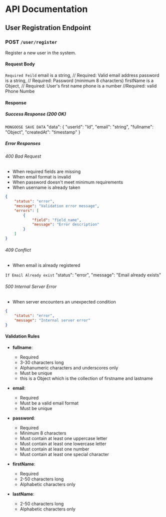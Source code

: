 # API Documentation

## User Registration Endpoint

### POST `/user/register`

Register a new user in the system.

#### Request Body

`Required Feild`
    email is a string,       // Required: Valid email address
    password is a string,    // Required: Password (minimum 8 characters)
    firstName is a Object,   // Required: User's first name
    phone is a number        //Required: valid Phone Numbe



#### Response

##### Success Response (200 OK)

`MONGOOSE SAVE DATA`
    "data": {
        "userId": "Id",
        "email": "string",
        "fullname": "Object",
        "createdAt": "timestamp"
    }


##### Error Responses

###### 400 Bad Request
- When required fields are missing
- When email format is invalid
- When password doesn't meet minimum requirements
- When username is already taken

```json
{
    "status": "error",
    "message": "Validation error message",
    "errors": [
        {
            "field": "field_name",
            "message": "Error description"
        }
    ]
}
```

###### 409 Conflict
- When email is already registered

`If Email Already exist`
    "status": "error",
    "message": "Email already exists"


###### 500 Internal Server Error
- When server encounters an unexpected condition

```json
{
    "status": "error",
    "message": "Internal server error"
}
```

#### Validation Rules

- **fullname**: 
  - Required
  - 3-30 characters long
  - Alphanumeric characters and underscores only
  - Must be unique
  - this is a Object which is the collection of firstname and lastname

- **email**:
  - Required
  - Must be a valid email format
  - Must be unique

- **password**:
  - Required
  - Minimum 8 characters
  - Must contain at least one uppercase letter
  - Must contain at least one lowercase letter
  - Must contain at least one number
  - Must contain at least one special character

- **firstName**:
  - Required
  - 2-50 characters long
  - Alphabetic characters only

- **lastName**:
  - 2-50 characters long
  - Alphabetic characters only
